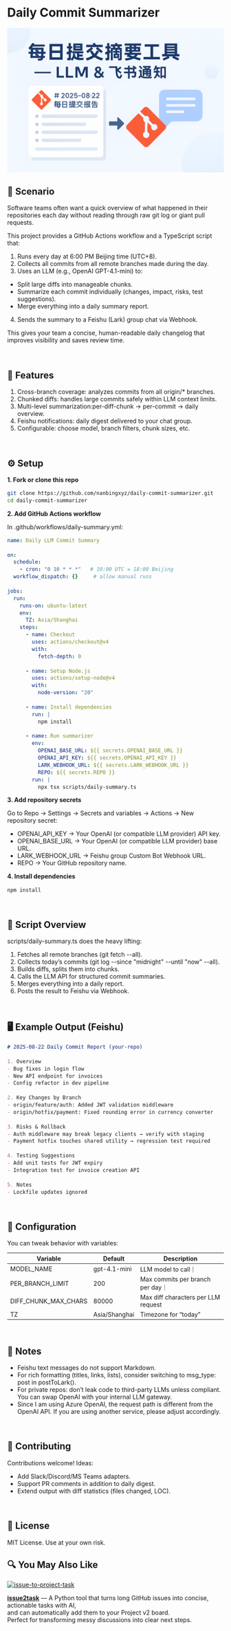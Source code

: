 # Daily Commit Summarizer

![cover](./cover.png)

## 📌 Scenario

Software teams often want a quick overview of what happened in their repositories each day without reading through raw git log or giant pull requests.

This project provides a GitHub Actions workflow and a TypeScript script that:
1. Runs every day at 6:00 PM Beijing time (UTC+8).
2. Collects all commits from all remote branches made during the day.
3. Uses an LLM (e.g., OpenAI GPT-4.1-mini) to:
  - Split large diffs into manageable chunks.
  - Summarize each commit individually (changes, impact, risks, test suggestions).
  - Merge everything into a daily summary report.
4. Sends the summary to a Feishu (Lark) group chat via Webhook.

This gives your team a concise, human-readable daily changelog that improves visibility and saves review time.

<br/>

## 🚀 Features

1. Cross-branch coverage: analyzes commits from all origin/* branches.
2. Chunked diffs: handles large commits safely within LLM context limits.
3. Multi-level summarization:per-diff-chunk → per-commit → daily overview.
4. Feishu notifications: daily digest delivered to your chat group.
5. Configurable: choose model, branch filters, chunk sizes, etc.

<br/>

## ⚙️ Setup

**1. Fork or clone this repo**

```bash
git clone https://github.com/nanbingxyz/daily-commit-summarizer.git
cd daily-commit-summarizer
```

**2. Add GitHub Actions workflow**

In .github/workflows/daily-summary.yml:

```yaml
name: Daily LLM Commit Summary

on:
  schedule:
    - cron: "0 10 * * *"   # 10:00 UTC = 18:00 Beijing
  workflow_dispatch: {}     # allow manual runs

jobs:
  run:
    runs-on: ubuntu-latest
    env:
      TZ: Asia/Shanghai
    steps:
      - name: Checkout
        uses: actions/checkout@v4
        with:
          fetch-depth: 0

      - name: Setup Node.js
        uses: actions/setup-node@v4
        with:
          node-version: "20"

      - name: Install dependencies
        run: |
          npm install

      - name: Run summarizer
        env:
          OPENAI_BASE_URL: ${{ secrets.OPENAI_BASE_URL }}
          OPENAI_API_KEY: ${{ secrets.OPENAI_API_KEY }}
          LARK_WEBHOOK_URL: ${{ secrets.LARK_WEBHOOK_URL }}
          REPO: ${{ secrets.REPO }}
        run: |
          npx tsx scripts/daily-summary.ts
```
**3. Add repository secrets**

Go to Repo → Settings → Secrets and variables → Actions → New repository secret:
* OPENAI_API_KEY → Your OpenAI (or compatible LLM provider) API key.
* OPENAI_BASE_URL → Your OpenAI (or compatible LLM provider) base URL.
* LARK_WEBHOOK_URL → Feishu group Custom Bot Webhook URL.
* REPO → Your GitHub repository name.

**4. Install dependencies**

`npm install`

<br/>

## 📄 Script Overview

scripts/daily-summary.ts does the heavy lifting:
1. Fetches all remote branches (git fetch --all).
2. Collects today’s commits (git log --since "midnight" --until "now" --all).
3. Builds diffs, splits them into chunks.
4. Calls the LLM API for structured commit summaries.
5. Merges everything into a daily report.
6. Posts the result to Feishu via Webhook.

<br/>

## 🖥 Example Output (Feishu)

```markdown
# 2025-08-22 Daily Commit Report (your-repo)

1. Overview
- Bug fixes in login flow
- New API endpoint for invoices
- Config refactor in dev pipeline

2. Key Changes by Branch
- origin/feature/auth: Added JWT validation middleware
- origin/hotfix/payment: Fixed rounding error in currency converter

3. Risks & Rollback
- Auth middleware may break legacy clients → verify with staging
- Payment hotfix touches shared utility → regression test required

4. Testing Suggestions
- Add unit tests for JWT expiry
- Integration test for invoice creation API

5. Notes
- Lockfile updates ignored
```

<br/>

## 🔧 Configuration

You can tweak behavior with variables:

|Variable|Default|Description|
| ---- | ---- | ---- |
|MODEL_NAME|gpt-4.1-mini|LLM model to call｜
|PER_BRANCH_LIMIT|200|Max commits per branch per day｜
|DIFF_CHUNK_MAX_CHARS|80000|Max diff characters per LLM request|
|TZ|Asia/Shanghai|Timezone for “today”|

<br/>

## 📌 Notes
* Feishu text messages do not support Markdown.
*	For rich formatting (titles, links, lists), consider switching to msg_type: post in postToLark().
* For private repos: don’t leak code to third-party LLMs unless compliant. You can swap OpenAI with your internal LLM gateway.
* Since I am using Azure OpenAI, the request path is different from the OpenAI API. If you are using another service, please adjust accordingly.
<br/>

## 🤝 Contributing

Contributions welcome! Ideas:
* Add Slack/Discord/MS Teams adapters.
* Support PR comments in addition to daily digest.
* Extend output with diff statistics (files changed, LOC).

<br/>

## 📜 License

MIT License. Use at your own risk.

## 🔍 You May Also Like

[![issue-to-project-task](https://img.shields.io/badge/GitHub-issue2task-blue?logo=github)](https://github.com/nanbingxyz/issue2task)

**[issue2task](https://github.com/nanbingxyz/issue2task)** — A Python tool that turns long GitHub issues into concise, actionable tasks with AI,  
and can automatically add them to your Project v2 board.  
Perfect for transforming messy discussions into clear next steps.
